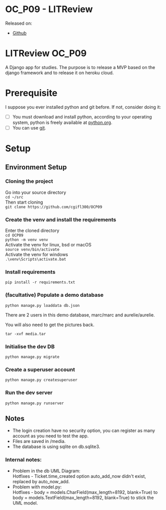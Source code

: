 # OC_P09 - LITReview

Released on:

- [Github](https://github.com/cgifl300/OCP09/)

# LITReview OC_P09

A Django app for studies. The purpose is to release a MVP based on the django
framework and to release it on heroku cloud.

# Prerequisite

I suppose you ever installed python and git before. If not, consider doing it:

- [ ] You must download and install python, according to your operating system,
  python is freely available at [python.org](https://www.python.org/).
- [ ] You can use [git](https://www.git-scm.com/).

# Setup

## Environment Setup

### Cloning the project

Go into your source directory  
`cd ~/src`  
Then start cloning  
`git clone https://github.com/cgifl300/OCP09`

### Create the venv and install the requirements

Enter the cloned directory  
`cd OCP09`  
`python -m venv venv`  
Activate the venv for linux, bsd or macOS  
`source venv/bin/activate`  
Activate the venv for windows  
`.\venv\Scripts\activate.bat`

### Install requirements

`pip install -r requirements.txt`

### (facultative) Populate a demo database

`python manage.py loaddata db.json`

There are 2 users in this demo database, marc/marc and aurelie/aurelie.

You will also need to get the pictures back.

`tar -xvf media.tar`

### Initialise the dev DB

`python manage.py migrate`

### Create a superuser account

`python manage.py createsuperuser`

### Run the dev server

`python manage.py runserver`

## Notes

- The login creation have no security option, you can register as many account
  as you need to test the app.
- Files are saved in /media.
- The database is using sqlite on db.sqlite3.

### Internal notes:

- Problem in the db UML Diagram:   
  Hotfixes - Ticket.time_created option auto_add_now didn't exist, replaced by
  auto_now_add.
- Problem with model.py:  
  Hotfixes - body = models.CharField(max_length=8192, blank=True) to body =
  models.TextField(max_length=8192, blank=True) to stick the UML model.
